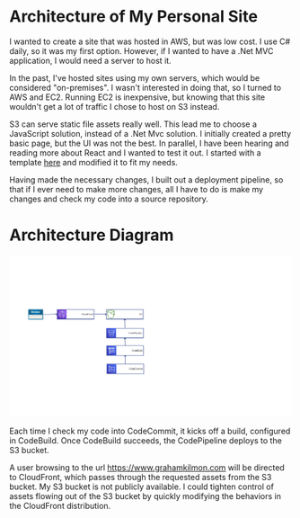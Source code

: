 # Architecture of My Personal Site

I wanted to create a site that was hosted in AWS, but was low cost.  I use C# daily, so it was my first option.  However, if I wanted to have a .Net MVC application, I would need a server to host it.

In the past, I've hosted sites using my own servers, which would be considered "on-premises".  I wasn't interested in doing that, so I turned to AWS and EC2.  Running EC2 is inexpensive, but knowing that this site wouldn't get a lot of traffic I chose to host on S3 instead.

S3 can serve static file assets really well.  This lead me to choose a JavaScript solution, instead of a .Net Mvc solution.  I initially created a pretty basic page, but the UI was not the best.  In parallel, I have been hearing and reading more about React and I wanted to test it out.  I started with a template [here](https://github.com/tbakerx/react-resume-template) and modified it to fit my needs.

Having made the necessary changes, I built out a deployment pipeline, so that if I ever need to make more changes, all I have to do is make my changes and check my code into a source repository.

# Architecture Diagram
![Diagram](https://github.com/ggkilmon/PersonalSite/blob/master/Diagram.png "Diagram")

Each time I check my code into CodeCommit, it kicks off a build, configured in CodeBuild.  Once CodeBuild succeeds, the CodePipeline deploys to the S3 bucket.

A user browsing to the url https://www.grahamkilmon.com will be directed to CloudFront, which passes through the requested assets from the S3 bucket.  My S3 bucket is not publicly available.  I could tighten control of assets flowing out of the S3 bucket by quickly modifying the behaviors in the CloudFront distribution.